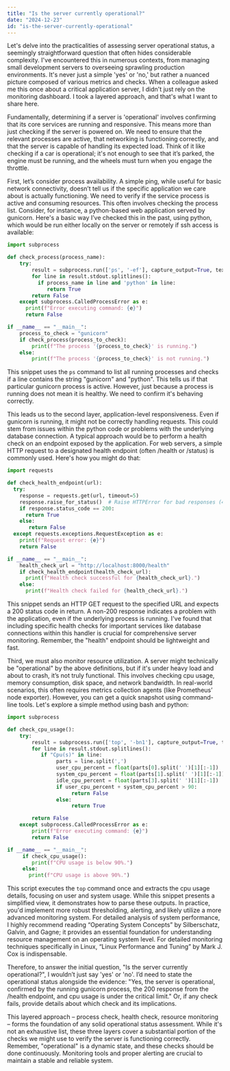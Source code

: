 ```yaml
---
title: "Is the server currently operational?"
date: "2024-12-23"
id: "is-the-server-currently-operational"
---
```


Let's delve into the practicalities of assessing server operational status, a seemingly straightforward question that often hides considerable complexity. I've encountered this in numerous contexts, from managing small development servers to overseeing sprawling production environments. It's never just a simple 'yes' or 'no,' but rather a nuanced picture composed of various metrics and checks. When a colleague asked me this once about a critical application server, I didn't just rely on the monitoring dashboard. I took a layered approach, and that's what I want to share here.

Fundamentally, determining if a server is 'operational' involves confirming that its core services are running and responsive. This means more than just checking if the server is powered on. We need to ensure that the relevant processes are active, that networking is functioning correctly, and that the server is capable of handling its expected load. Think of it like checking if a car is operational; it's not enough to see that it’s parked, the engine must be running, and the wheels must turn when you engage the throttle.

First, let’s consider process availability. A simple ping, while useful for basic network connectivity, doesn’t tell us if the specific application we care about is actually functioning. We need to verify if the service process is active and consuming resources. This often involves checking the process list. Consider, for instance, a python-based web application served by gunicorn. Here's a basic way I’ve checked this in the past, using python, which would be run either locally on the server or remotely if ssh access is available:

```python
import subprocess

def check_process(process_name):
    try:
        result = subprocess.run(['ps', '-ef'], capture_output=True, text=True, check=True)
        for line in result.stdout.splitlines():
          if process_name in line and 'python' in line:
             return True
        return False
    except subprocess.CalledProcessError as e:
      print(f"Error executing command: {e}")
      return False

if __name__ == "__main__":
    process_to_check = "gunicorn"
    if check_process(process_to_check):
        print(f"The process '{process_to_check}' is running.")
    else:
        print(f"The process '{process_to_check}' is not running.")

```

This snippet uses the `ps` command to list all running processes and checks if a line contains the string "gunicorn" and "python". This tells us if that particular gunicorn process is active. However, just because a process is running does not mean it is healthy. We need to confirm it's behaving correctly.

This leads us to the second layer, application-level responsiveness. Even if gunicorn is running, it might not be correctly handling requests. This could stem from issues within the python code or problems with the underlying database connection. A typical approach would be to perform a health check on an endpoint exposed by the application. For web servers, a simple HTTP request to a designated health endpoint (often /health or /status) is commonly used. Here's how you might do that:

```python
import requests

def check_health_endpoint(url):
  try:
    response = requests.get(url, timeout=5)
    response.raise_for_status()  # Raise HTTPError for bad responses (4xx or 5xx)
    if response.status_code == 200:
      return True
    else:
       return False
  except requests.exceptions.RequestException as e:
    print(f"Request error: {e}")
    return False

if __name__ == "__main__":
    health_check_url = "http://localhost:8000/health"
    if check_health_endpoint(health_check_url):
      print(f"Health check successful for {health_check_url}.")
    else:
      print(f"Health check failed for {health_check_url}.")

```

This snippet sends an HTTP GET request to the specified URL and expects a 200 status code in return. A non-200 response indicates a problem with the application, even if the underlying process is running. I've found that including specific health checks for important services like database connections within this handler is crucial for comprehensive server monitoring. Remember, the "health" endpoint should be lightweight and fast.

Third, we must also monitor resource utilization. A server might technically be "operational" by the above definitions, but if it's under heavy load and about to crash, it’s not truly functional. This involves checking cpu usage, memory consumption, disk space, and network bandwidth. In real-world scenarios, this often requires metrics collection agents (like Prometheus’ node exporter). However, you can get a quick snapshot using command-line tools. Let's explore a simple method using bash and python:

```python
import subprocess

def check_cpu_usage():
    try:
        result = subprocess.run(['top', '-bn1'], capture_output=True, text=True, check=True)
        for line in result.stdout.splitlines():
           if "Cpu(s)" in line:
                parts = line.split(',')
                user_cpu_percent = float(parts[0].split(' ')[1][:-1])
                system_cpu_percent = float(parts[1].split(' ')[1][:-1])
                idle_cpu_percent = float(parts[3].split(' ')[1][:-1])
                if user_cpu_percent + system_cpu_percent > 90:
                     return False
                else:
                     return True

        return False
    except subprocess.CalledProcessError as e:
        print(f"Error executing command: {e}")
        return False

if __name__ == "__main__":
     if check_cpu_usage():
        print(f"CPU usage is below 90%.")
     else:
       print(f"CPU usage is above 90%.")


```

This script executes the `top` command once and extracts the cpu usage details, focusing on user and system usage. While this snippet presents a simplified view, it demonstrates how to parse these outputs. In practice, you'd implement more robust thresholding, alerting, and likely utilize a more advanced monitoring system. For detailed analysis of system performance, I highly recommend reading “Operating System Concepts” by Silberschatz, Galvin, and Gagne; it provides an essential foundation for understanding resource management on an operating system level. For detailed monitoring techniques specifically in Linux, “Linux Performance and Tuning” by Mark J. Cox is indispensable.

Therefore, to answer the initial question, "Is the server currently operational?", I wouldn’t just say 'yes' or 'no'. I’d need to state the operational status alongside the evidence: "Yes, the server is operational, confirmed by the running gunicorn process, the 200 response from the /health endpoint, and cpu usage is under the critical limit." Or, if any check fails, provide details about which check and its implications.

This layered approach – process check, health check, resource monitoring – forms the foundation of any solid operational status assessment. While it's not an exhaustive list, these three layers cover a substantial portion of the checks we might use to verify the server is functioning correctly. Remember, "operational" is a dynamic state, and these checks should be done continuously. Monitoring tools and proper alerting are crucial to maintain a stable and reliable system.
